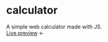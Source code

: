 # calculator

A simple web calculator made with JS.  
[Live preview](https://brrffb.github.io/calculator/) <-
